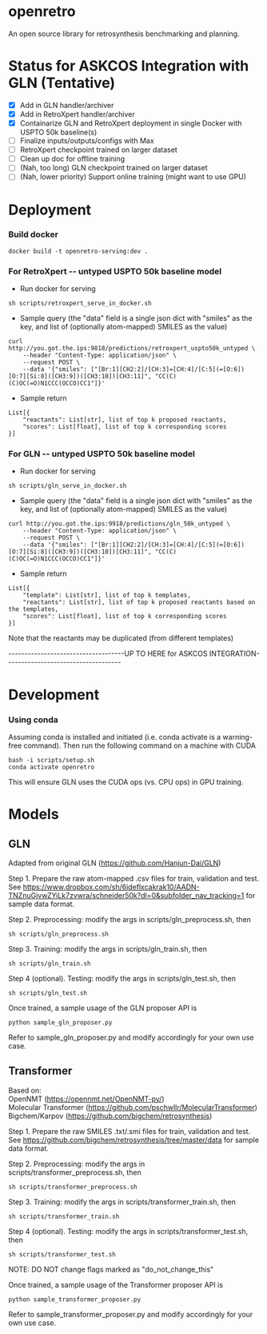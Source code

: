 # openretro
An open source library for retrosynthesis benchmarking and planning.

# Status for ASKCOS Integration with GLN (Tentative)
- [x] Add in GLN handler/archiver
- [x] Add in RetroXpert handler/archiver
- [x] Containarize GLN and RetroXpert deployment in single Docker with USPTO 50k baseline(s)
- [ ] Finalize inputs/outputs/configs with Max
- [ ] RetroXpert checkpoint trained on larger dataset
- [ ] Clean up doc for offline training
- [ ] (Nah, too long) GLN checkpoint trained on larger dataset
- [ ] (Nah, lower priority) Support online training (might want to use GPU)

# Deployment
### Build docker
```    
docker build -t openretro-serving:dev .
```

### For RetroXpert -- untyped USPTO 50k baseline model

* Run docker for serving
```
sh scripts/retroxpert_serve_in_docker.sh
```

* Sample query (the "data" field is a single json dict with "smiles" as the key, and list of (optionally atom-mapped) SMILES as the value)
```
curl http://you.got.the.ips:9818/predictions/retroxpert_uspto50k_untyped \
    --header "Content-Type: application/json" \
    --request POST \
    --data '{"smiles": ["[Br:1][CH2:2]/[CH:3]=[CH:4]/[C:5](=[O:6])[O:7][Si:8]([CH3:9])([CH3:10])[CH3:11]", "CC(C)(C)OC(=O)N1CCC(OCCO)CC1"]}'
```

* Sample return
```
List[{
    "reactants": List[str], list of top k proposed reactants,
    "scores": List[float], list of top k corresponding scores
}]
```

### For GLN -- untyped USPTO 50k baseline model 

* Run docker for serving
``` 
sh scripts/gln_serve_in_docker.sh
```

* Sample query (the "data" field is a single json dict with "smiles" as the key, and list of (optionally atom-mapped) SMILES as the value)
```
curl http://you.got.the.ips:9918/predictions/gln_50k_untyped \
    --header "Content-Type: application/json" \
    --request POST \
    --data '{"smiles": ["[Br:1][CH2:2]/[CH:3]=[CH:4]/[C:5](=[O:6])[O:7][Si:8]([CH3:9])([CH3:10])[CH3:11]", "CC(C)(C)OC(=O)N1CCC(OCCO)CC1"]}'
```

* Sample return
```
List[{
    "template": List[str], list of top k templates,
    "reactants": List[str], list of top k proposed reactants based on the templates,
    "scores": List[float], list of top k corresponding scores
}]
```

Note that the reactants may be duplicated (from different templates)

------------------------------------UP TO HERE for ASKCOS INTEGRATION------------------------------------

# Development
### Using conda
Assuming conda is installed and initiated (i.e. conda activate is a warning-free command).
Then run the following command on a machine with CUDA

    bash -i scripts/setup.sh
    conda activate openretro

This will ensure GLN uses the CUDA ops (vs. CPU ops) in GPU training.

# Models
## GLN
Adapted from original GLN (https://github.com/Hanjun-Dai/GLN)

Step 1. Prepare the raw atom-mapped .csv files for train, validation and test.
See https://www.dropbox.com/sh/6ideflxcakrak10/AADN-TNZnuGjvwZYiLk7zvwra/schneider50k?dl=0&subfolder_nav_tracking=1
for sample data format.

Step 2. Preprocessing: modify the args in scripts/gln_preprocess.sh, then

    sh scripts/gln_preprocess.sh

Step 3. Training: modify the args in scripts/gln_train.sh, then
    
    sh scripts/gln_train.sh

Step 4 (optional). Testing: modify the args in scripts/gln_test.sh, then
    
    sh scripts/gln_test.sh

Once trained, a sample usage of the GLN proposer API is 

    python sample_gln_proposer.py
Refer to sample_gln_proposer.py and modify accordingly for your own use case.

## Transformer
Based on:  
OpenNMT (https://opennmt.net/OpenNMT-py/)  
Molecular Transformer (https://github.com/pschwllr/MolecularTransformer)  
Bigchem/Karpov (https://github.com/bigchem/retrosynthesis)

Step 1. Prepare the raw SMILES .txt/.smi files for train, validation and test.
See https://github.com/bigchem/retrosynthesis/tree/master/data
for sample data format.

Step 2. Preprocessing: modify the args in scripts/transformer_preprocess.sh, then

    sh scripts/transformer_preprocess.sh

Step 3. Training: modify the args in scripts/transformer_train.sh, then
    
    sh scripts/transformer_train.sh

Step 4 (optional). Testing: modify the args in scripts/transformer_test.sh, then
    
    sh scripts/transformer_test.sh
    
NOTE: DO NOT change flags marked as "do_not_change_this"

Once trained, a sample usage of the Transformer proposer API is 

    python sample_transformer_proposer.py
Refer to sample_transformer_proposer.py and modify accordingly for your own use case.